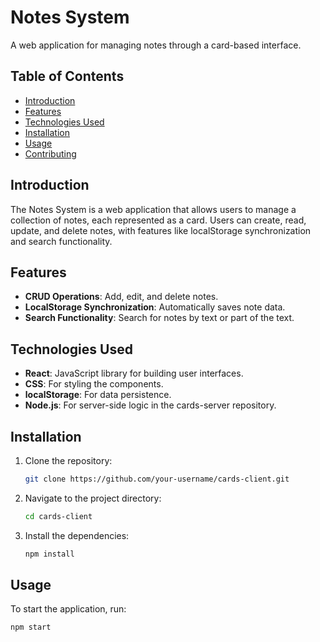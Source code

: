 # Notes System
A web application for managing notes through a card-based interface.

## Table of Contents
- [Introduction](#introduction)
- [Features](#features)
- [Technologies Used](#technologies-used)
- [Installation](#installation)
- [Usage](#usage)
- [Contributing](#contributing)

## Introduction
The Notes System is a web application that allows users to manage a collection of notes, each represented as a card. Users can create, read, update, and delete notes, with features like localStorage synchronization and search functionality.

## Features
- **CRUD Operations**: Add, edit, and delete notes.
- **LocalStorage Synchronization**: Automatically saves note data.
- **Search Functionality**: Search for notes by text or part of the text.

## Technologies Used
- **React**: JavaScript library for building user interfaces.
- **CSS**: For styling the components.
- **localStorage**: For data persistence.
- **Node.js**: For server-side logic in the cards-server repository.

## Installation
1. Clone the repository:
   ```bash
   git clone https://github.com/your-username/cards-client.git
2. Navigate to the project directory:
   ```bash
   cd cards-client
3. Install the dependencies:
   ```bash
   npm install

## Usage
To start the application, run:
   ```bash
   npm start


